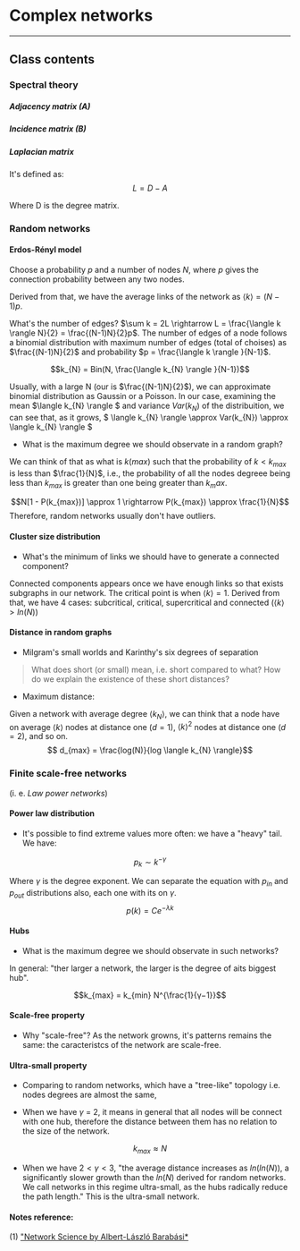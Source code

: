 # Complex networks
---

## Class contents

### Spectral theory

##### Adjacency matrix ($A$)


##### Incidence matrix ($B$)

##### Laplacian matrix
It's defined as: 
$$L = D - A$$

Where D is the degree matrix.
### Random networks

#### Erdos-Rényl model

Choose a probability $p$ and a number of nodes $N$, where $p$ gives the connection probability between any two nodes.

Derived from that, we have the average links of the network as $\langle k \rangle  = (N-1)p$. 

What's the number of edges? $\sum k = 2L \rightarrow L = \frac{\langle k \rangle N}{2} = \frac{(N-1)N}{2}p$. The number of edges of a node follows a binomial distribution with maximum number of edges (total of choises) as $\frac{(N-1)N}{2}$ and probability $p = \frac{\langle k \rangle }{N-1}$.

$$k_{N} = Bin(N, \frac{\langle k_{N} \rangle }{N-1})$$

Usually, with a large N (our is $\frac{(N-1)N}{2}$), we can approximate binomial distribution as Gaussin or a Poisson. In our case, examining the mean $\langle k_{N} \rangle $ and variance $Var(k_{N})$ of the distribuition, we can see that, as it grows, $ \langle k_{N} \rangle  \approx Var(k_{N}) \approx \langle k_{N} \rangle $

- What is the maximum degree we should observate in a random graph? 

We can think of that as what is $k(max)$ such that the probability of $k < k_{max}$ is less than $\frac{1}{N}$, i.e., the probability of all the nodes degreee being less than $k_{max}$ is greater than one being greater than $k_max$. 

$$N[1 - P(k_{max})] \approx 1 \rightarrow P(k_{max}) \approx \frac{1}{N}$$ Therefore, random networks usually don't have outliers.

#### Cluster size distribution

- What's the minimum of links we should have to generate a connected component?

Connected components appears once we have enough links so that exists subgraphs in our network. The critical point is when $\langle k\rangle = 1$. Derived from that, we have 4 cases: subcritical, critical, supercritical and connected ($\langle k\rangle > ln(N)$)

#### Distance in random graphs

- Milgram's small worlds and Karinthy's six degrees of separation

> What does short (or small) mean, i.e. short compared to what? How do we explain the existence of these short distances?

- Maximum distance:

Given a network with average degree $\langle k_{N} \rangle$, we can think that a node have on average $\langle k \rangle$ nodes at distance one ($d=1$), $\langle k \rangle^2$ nodes at distance one ($d=2$), and so on.
$$ d_{max} = \frac{log(N)}{log \langle k_{N} \rangle}$$

### Finite scale-free networks
(i. e. *Law power networks*)

#### Power law distribution
- It's possible to find extreme values more often: we have a "heavy" tail. We have:

$$ p_k ∼ k^{−γ} $$

Where $γ$ is the degree exponent. We can separate the equation with $p_{in}$ and $p_{out}$ distributions also, each one with its on $γ$.
$$ p(k) = C e^{−λk} $$

#### Hubs

- What is the maximum degree we should observate in such networks?

In general: "ther larger a network, the larger is the degree of aits biggest hub".

$$k_{max} = k_{min} N^{\frac{1}{γ−1}}$$


#### Scale-free property

- Why "scale-free"? As the network growns, it's patterns remains the same: the caracteristcs of the network are scale-free.

#### Ultra-small property
- Comparing to random networks, which have a "tree-like" topology i.e. nodes degrees are almost the same, 

- When we have $γ$ = 2, it means in general that all nodes will be connect with one hub, therefore the distance between them has no relation to the size of the network.

$$k_{max} \approx N$$

- When we have $2 < γ < 3$, "the average distance increases as $ln(ln(N))$, a significantly slower growth than the $ln(N)$ derived for random networks. We call networks in this regime ultra-small, as the hubs radically reduce the path length." This is the ultra-small network.

#### Notes reference:

(1) ["Network Science by Albert-László Barabási*](http://networksciencebook.com/)